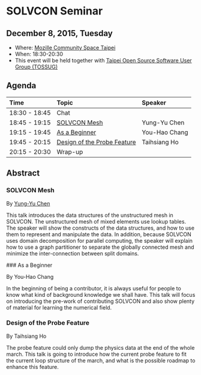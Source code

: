 <head><title>SOLVCON Seminar</title></head>

# SOLVCON Seminar

## December 8, 2015, Tuesday

* Where: [Mozille Community Space Taipei](https://moztw.org/space/)
* When: 18:30-20:30
* This event will be held together with
  [Taipei Open Source Software User Group (TOSSUG)](http://www.tossug.org/)

## Agenda

| Time          | Topic                                 | Speaker        |
| :------------ | :------------------------------------ | :------------- |
| 18:30 - 18:45 | Chat                                  |                |
| 18:45 - 19:15 | [SOLVCON Mesh](#mesh)                 | Yung-Yu Chen   |
| 19:15 - 19:45 | [As a Beginner](#beginner)            | You-Hao Chang  |
| 19:45 - 20:15 | [Design of the Probe Feature](#probe) | Taihsiang Ho   |
| 20:15 - 20:30 | Wrap-up                               |                |

## Abstract

### <a name="mesh"></a> SOLVCON Mesh

By [Yung-Yu Chen](mailto:yyc@solvcon.net)

This talk introduces the data structures of the unstructured mesh in SOLVCON.
The unstructured mesh of mixed elements use lookup tables. The speaker will
show the constructs of the data structures, and how to use them to represent
and manipulate the data. In addition, because SOLVCON uses domain decomposition
for parallel computing, the speaker will explain how to use a graph partitioner
to separate the globally connected mesh and minimize the inter-connection
between split domains.

###<a name="beginner"></a> As a Beginner

By You-Hao Chang

In the beginning of being a contributor, it is always useful for people to know
what kind of background knowledge we shall have. This talk will focus on
introducing the pre-work of contributing SOLVCON and also show plenty of
material for learning the numerical field.

### <a name="probe"></a> Design of the Probe Feature

By Taihsiang Ho

The probe feature could only dump the physics data at the end of the whole
march. This talk is going to introduce how the current probe feature to fit the
current loop structure of the march, and what is the possible roadmap to
enhance this feature.
